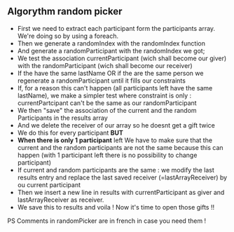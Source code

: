 ## Algorythm random picker
- First we need to extract each participant form the participants array. We're doing so by using a foreach.
- Then we generate a randomIndex with the randomIndex function
- And generate a randomParticipant with the randomIndex we got;
- We test the association currentParticipant (wich shall become our giver) with the randomParticipant (wich shall become our receiver)
- If the have the same lastName OR if the are the same person we regenerate a randomParticipant until it fills our constraints
- If, for a reason this can't happen (all participants left have the same lastName), we make a simpler test where constraint is only : currentPartcipant can't be the same as our randomParticipant
- We then "save" the association of the current and the random Participants in the results array
- And we delete the receiver of our array so he doesnt get a gift twice
- We do this for every participant **BUT**
- **When there is only 1 participant** left We have to make sure that the current and the random participants are not the same because this can happen (with 1 participant left there is no possibility to change participant)
- If current and random participants are the same : we modify the last results entry and replace the last saved receiver (=lastArrayReceiver) by ou current participant
- Then we insert a new line in results with currentParticipant as giver and lastArrayReceiver as receiver.
- We save this to results and voila ! Now it's time to open those gifts !!

PS Comments in randomPicker are in french in case you need them !